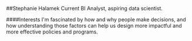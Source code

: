 ##Stephanie Halamek
Current BI Analyst, aspiring data scientist.

####Interests
I'm fascinated by how and why people make decisions, and how understanding those factors can help us design more impactful and more effective policies and programs.

